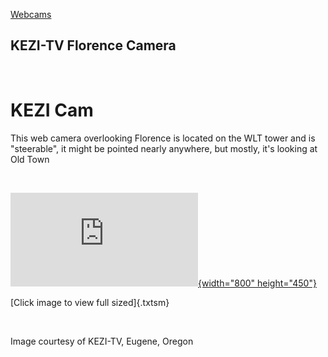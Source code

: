[Webcams](http://www.westlanetv.org/Webcam)

KEZI-TV Florence Camera
-----------------------

<div>

 

KEZI Cam
========

This web camera overlooking Florence is located on the WLT tower and is\
\"steerable\", it might be pointed nearly anywhere, but mostly, it\'s
looking at Old Town

 

[![KEZI Cam](http://www.westlanetv.org/KEZIcam.php?cam=7){width="800"
height="450"}](http://www.westlanetv.org/KEZIcam.php?cam=7&size=full)

[Click image to view full sized]{.txtsm}

 

Image courtesy of KEZI-TV, Eugene, Oregon

 

</div>



